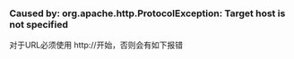 ### Caused by: org.apache.http.ProtocolException: Target host is not specified

对于URL必须使用 http://开始，否则会有如下报错
